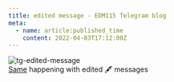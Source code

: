 ```yaml
---
title: edited message - EDM115 Telegram blog
meta:
  - name: article:published_time
    content: 2022-04-03T17:12:00Z
---
```


![tg-edited-message](/img/blog/2022/04-03-edited-message.webp)  
[Same](https://t.me/EDM115bots/48) happening with edited :fountain_pen: messages
